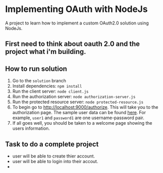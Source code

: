# Implementing OAuth with NodeJs

A project to learn how to implement a custom OAuth2.0 solution using NodeJs.


## First need to think about oauth 2.0 and the project what i'm building. 

## How to run solution

1. Go to the `solution` branch
2. Install dependencies: `npm install`
3. Run the client server: `node client.js`
4. Run the authorization server: `node authorization-server.js`
5. Run the protected resource server: `node protected-resource.js`
6. To begin go to [http://localhost:9000/authorize](http://localhost:9000/authorize). This will take you to the authorization page. The sample user data can be found [here](authorization-server.js#L29). For example, `user1` and `password1` are one username-password pair.
7. If all goes well, you should be taken to a welcome page showing the users information.



## Task to do a complete project
- user will be able to create thier account. 
- user will be able to login into their accout.
- 